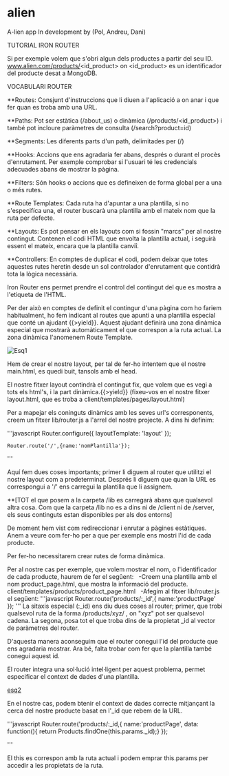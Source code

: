 # alien
A-lien app
In development by (Pol, Andreu, Dani)

TUTORIAL IRON ROUTER

Si per exemple volem que s'obri algun dels productes a partir del seu ID.
    www.alien.com/products/<id_product>
on <id_product> es un identificador del producte desat a MongoDB.

VOCABULARI ROUTER

  **Routes: Consjunt d'instruccions que li diuen a l'aplicació a on anar i que fer quan es troba amb una URL.
  
  **Paths: Pot ser estàtica (/about_us) o dinàmica (/products/<id_product>) i també pot incloure paràmetres de consulta
  (/search?product=id)
  
  **Segments: Les diferents parts d'un path, delimitades per (/)
  
  **Hooks: Accions que ens agradaria fer abans, després o durant el procès d'enrutament. Per exemple comprobar si l'usuari té 
  les credencials adecuades abans de mostrar la pàgina.
  
  **Filters: Són hooks o accions que es defineixen de forma global per a una o més rutes.
  
  **Route Templates: Cada ruta ha d'apuntar a una plantilla, si no s'especifíca una, el router buscarà una plantilla amb el 
  mateix nom que la ruta per defecte.
  
  **Layouts: Es pot pensar en els layouts com si fossin "marcs" per al nostre contingut. Contenen el codi HTML que envolta la
  plantilla actual, i seguirà essent el mateix, encara que la plantilla canviî.
  
  **Controllers: En comptes de duplicar el codi, podem deixar que totes aquestes rutes heretin desde un sol controlador
  d'enrutament que contidrà tota la lògica necessària.
  
Iron Router ens permet prendre el control del contingut del que es mostra a l'etiqueta <body> de l'HTML.

Per der això en comptes de definit el contingur d'una pàgina com ho fariem habitualment, ho fem indicant al routes que apunti
a una plantilla especial que conté un ajudant {{>yield}}.
Aquest ajudant definirà una zona dinàmica especial que mostrarà automàticament el que correspon a la ruta actual. La zona 
dinàmica l'anomenem Route Template.

![Esq1](http://i.imgur.com/tS9ROyB.jpg)

Hem de crear el nostre layout, per tal de fer-ho intentem que el nostre main.html, es quedi buit, tansols amb el head.

El nostre fitxer layout contindrà el contingut fix, que volem que es vegi a tots els html's, i la part dinàmica.{{>yield}}
(fixeu-vos en el nostre fitxer layout.html, que es troba a client/templates/pages/layout.html)

Per a mapejar els coninguts dinàmics amb les seves url's corresponents, creem un fitxer lib/router.js a l'arrel del nostre
projecte. A dins hi definim:

'''javascript
    Router.configure({
        layoutTemplate: 'layout'
    });
    
    Router.route('/',{name:'nomPlantilla'});
'''

Aquí fem dues coses importants; primer li diguem al router que utilitzi el nostre layout com a predeterminat. Després li diguem que quan la URL es correspongui a '/' ens carregui la plantilla que li assignem.

**[TOT el que posem a la carpeta /lib es carregarà abans que qualsevol altra cosa. Com que la carpeta /lib no es a dins ni de /client ni de /server, els seus continguts estan disponibles per als dos entorns]

De moment hem vist com redireccionar i enrutar a pàgines estàtiques. Anem a veure com fer-ho per a que per exemple ens mostri
l'id de cada producte.

Per fer-ho necessitarem crear rutes de forma dinàmica.

Per al nostre cas per exemple, que volem mostrar el nom, o l'identificador de cada producte, haurem de fer el segûent:
    -Creem una plantilla amb el nom product_page.html, que mostra la informació del producte.
     client/templates/products/product_page.html
    -Afegim al fitxer lib/router.js el següent:
        '''javascript
            Router.route('products/:_id',{
                name:'productPage'
            });
         '''
La sitaxis especial (:\_id) ens diu dues coses al router; primer, que trobi qualsevol ruta de la forma /products/xyz/ , on "xyz" pot ser qualsevol cadena. La segona, posa tot el que troba dins de la propietat \_id al vector de paràmetres del router.

D'aquesta manera aconseguim que el router conegui l'id del producte que ens agradaria mostrar.
Ara bé, falta trobar com fer que la plantilla també conegui aquest id.

El router integra una sol·lució intel·ligent per aquest problema, permet especificar el context de dades d'una plantilla.

[esq2](http://i.imgur.com/Clh5bfB.jpg)

En el nostre cas, podem btenir el context de dades correcte mitjançant la cerca del nostre producte basat en l'\_id que rebem de la URL.

'''javascript
    Router.route('products/:_id,{
        name:'productPage',
        data: function(){ return Products.findOne(this.params.\_id);}
    });
    
'''

El this es correspon amb la ruta actual i podem emprar this.params per accedir a les propietats de la ruta.
    


